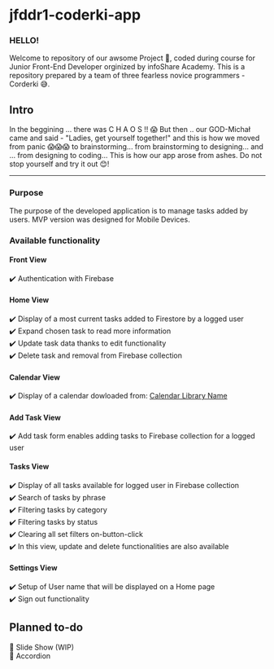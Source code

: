 # jfddr1-coderki-app

### HELLO!

Welcome to repository of our awsome Project 🥳, coded during course for Junior Front-End Developer orginized by infoShare Academy.
This is a repository prepared by a team of three fearless novice programmers - Corderki 😅.

## Intro 

In the beggining ... there was C H A O S !! 😱
But then .. our GOD-Michał came and said - "Ladies, get yourself together!" and this is how we moved from panic 😱😱😱 to brainstorming... from brainstorming to designing... and ... from designing to coding... This is how our app arose from ashes. Do not stop yourself and try it out 😊!

-----------------------------------------------------

### Purpose
The purpose of the developed application is to manage tasks added by users. MVP version was designed for Mobile Devices.

### Available functionality

#### Front View

:heavy_check_mark: Authentication with Firebase

#### Home View

:heavy_check_mark: Display of a most current tasks added to Firestore by a logged user\
:heavy_check_mark: Expand chosen task to read more information\
:heavy_check_mark: Update task data thanks to edit functionality\
:heavy_check_mark: Delete task and removal from Firebase collection

#### Calendar View

:heavy_check_mark: Display of a calendar dowloaded from: [Calendar Library Name](https://developer.mozilla.org/pl/docs/Games/Tutorials/2D_Breakout_game_pure_JavaScript)

#### Add Task View

:heavy_check_mark: Add task form enables adding tasks to Firebase collection for a logged user

#### Tasks View

:heavy_check_mark: Display of all tasks available for logged user in Firebase collection\
:heavy_check_mark: Search of tasks by phrase\
:heavy_check_mark: Filtering tasks by category\
:heavy_check_mark: Filtering tasks by status\
:heavy_check_mark: Clearing all set filters on-button-click\
:heavy_check_mark: In this view, update and delete functionalities are also available

#### Settings View

:heavy_check_mark: Setup of User name that will be displayed on a Home page\
:heavy_check_mark: Sign out functionality

## Planned to-do

:pushpin: Slide Show (WIP)\
:pushpin: Accordion
